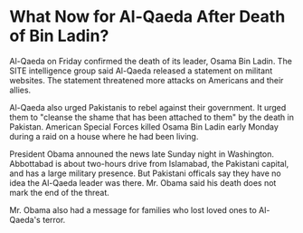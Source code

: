 # What Now for Al-Qaeda After Death of Bin Ladin?

Al-Qaeda on Friday confirmed the death of its leader, Osama Bin Ladin. The SITE intelligence group said Al-Qaeda released a statement on militant websites. The statement threatened more attacks on Americans and their allies.

Al-Qaeda also urged Pakistanis to rebel against their government. It urged them to "cleanse the shame that has been attached to them" by the death in Pakistan. American Special Forces killed Osama Bin Ladin early Monday during a raid on a house where he had been living.

President Obama announed the news late Sunday night in Washington. Abbottabad is about two-hours drive from Islamabad, the Pakistani capital, and has a large military presence. But Pakistani officals say they have no idea the Al-Qaeda leader was there. Mr. Obama said his death does not mark the end of the threat.

Mr. Obama also had a message for families who lost loved ones to Al-Qaeda's terror.
